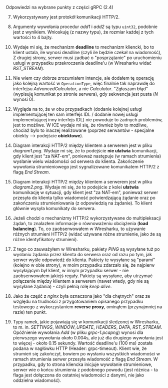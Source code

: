 Odpowiedzi na wybrane punkty z części gRPC (2.4)

7. Wykorzystywany jest protokół komunikacji HTTP/2. 

8. Argumenty wywołania procedur _add1_ i _add2_ są typu `uint32`, podobnie jest z wynikiem.
Wnioskuję (z nazwy typu), że rozmiar każdej z tych wartości to 4 bajty.

10) Wydaje mi się, że mechanizm **deadline** to mechanizm kliencki, bo to klient ustala, ile wynosi deadline
(czyli ile będzie czekał na wiadomość),
Z drugiej strony, serwer musi zadbać o "posprzątanie" po uruchomieniu usługi w przypadku przekroczenia
deadline'u (w Wiresharku widać _RST_STREAM_).

11) Nie wiem czy dobrze zrozumiałem intencje, ale dodałem tę operację jako kolejną wartość w `OperationType`,
więc finalnie tak naprawdę do interfejsu _AdvancedCalculator_, a nie _Calculator_.
"Zgłaszam błąd" (wypisuję komunikat po stronie serwera), gdy sekwencja jest pusta (_N_ wynosi 0).

12) Wygląda na to, że w obu przypadkach (dodanie kolejnej usługi implementującej ten sam interfejs IDL /
dodanie nowej usługi implementującej inny interfejs IDL) nie powoduje to żadnych problemów, jest to możliwe.
W ICE wydaje mi się, że również było to możliwe, chociaż było to inaczej realizowane (poprzez serwantów - 
specjalne obiekty --> podejście **obiektowe**).

14. Diagram interakcji HTTP/2 między klientem a serwerem jest w pliku _diagram1.png_.
Wydaje mi się, że to podejście **nie ułatwia** komunikacji, gdy klient jest "za NAT-em", ponieważ
następuje (w ramach strumienia) wysłanie wielu wiadomości od serwera do klienta.
Zakończenie wywołania strumieniowego jest sygnalizowane komunikatem HTTP/2 z flagą _End Stream_. 

15. Diagram interakcji HTTP/2 między klientem a serwerem jest w pliku _diagram2.png_.
Wydaje mi się, że to podejście z kolei **ułatwia** komunikację w sytuacji, gdy klient jest "za NAT-em", 
ponieważ serwer przesyła do klienta tylko wiadomość potwierdzającą żądanie oraz po zakończeniu 
strumieniowania (z odpowiedzią na żądanie). To klient głównie wysyła komunikaty do serwera.

16. Jeżeli chodzi o mechanizmy HTTP/2 wykorzystywane do multipleksacji żądań, to znalazłem informacje
o równoważeniu obciążenia (**load balancing**). To, co zaobserwowałem w Wiresharku, to używanie różnych
strumieni HTTP/2 (widać używane różne strumienie, jako że są różne identyfikatory strumieni).

17. Z tego co zauważyłem w Wiresharku, pakiety _PING_ są wysyłane tuż po wysłaniu żądania przez klienta
do serwera oraz od razu po tym, jak serwer wyśle odpowiedź do klienta. Pakiety te wysyłane są "parami"
(kolejno w obie strony), w moim przypadku zdarzało się, że najpierw wysyłającym był klient, w innym
przypadku serwer - nie zaobserwowałem jakiejś reguły.
Pakiety są wysyłane, aby utrzymać połączenie między klientem a serwerem (nawet wtedy, gdy nie są wysyłane 
żądania) - czyli pełnią rolę _keep alive_.

18. Jako że część z _nginx_ była oznaczona jako "dla chętnych" oraz ze względu na trudności z przygotowaniem
opisanego przypadku testowego z wykorzystaniem **reverse proxy**, ominąłem (przynajmniej na razie) ten punkt.

19. Typy ramek, jakie pojawiają się w komunikacji śledzonej w Wiresharku, to m. in. _SETTINGS_, _WINDOW_UPDATE_, 
_HEADERS_, _DATA_, _RST_STREAM_.
Opóźnienie wywołania _Add_ (w pliku _grpc-1.pcapng_) wynosi dla pierwszego wywołania około 0.004s, ale już dla
drugiego wywołania jest to więcej - około 0.15 sekundy.
Wartość deadline'u (100 ms) została podana w nagłówku HTTP (Header: grpc-timeout).
Klient wie, że strumień się zakończył, bowiem po wysłaniu wszystkich wiadomości w ramach strumienia serwer
przesyła wiadomość z flagą _End Stream_.
W przypadku, gdy to strona kliencka inicjuje wywołanie strumieniowe, serwer wie o końcu strumienia z podobnego
powodu (jest różnica - ta flaga jest dołączona do ostatniej wiadomości z danymi, nie jako oddzielna wiadomość).
